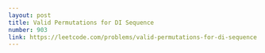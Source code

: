 ```yaml
---
layout: post
title: Valid Permutations for DI Sequence
number: 903
link: https://leetcode.com/problems/valid-permutations-for-di-sequence
---
```

